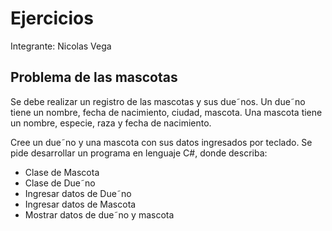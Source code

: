 # Ejercicios

Integrante: Nicolas Vega 


## Problema de las mascotas
Se debe realizar un registro de las mascotas y sus due˜nos. Un due˜no tiene un nombre, fecha
de nacimiento, ciudad, mascota. Una mascota tiene un nombre, especie, raza y fecha de
nacimiento.

Cree un due˜no y una mascota con sus datos ingresados por teclado.
Se pide desarrollar un programa en lenguaje C#, donde describa:
- Clase de Mascota
- Clase de Due˜no
- Ingresar datos de Due˜no
- Ingresar datos de Mascota
- Mostrar datos de due˜no y mascota
